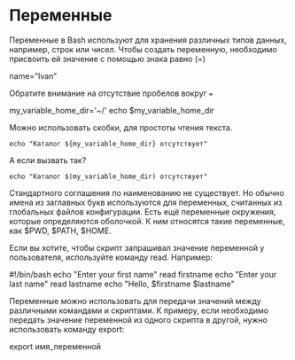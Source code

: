 # Переменные

Переменные в Bash используют для хранения различных типов данных, например, строк или чисел. Чтобы создать переменную, необходимо присвоить ей значение с помощью знака равно (=)

name=”Ivan”

Обратите внимание на отсутствие пробелов вокруг `=`

my_variable_home_dir='~/' 
echo $my_variable_home_dir


Можно использовать скобки, для простоты чтения текста.

`echo "Каталог ${my_variable_home_dir} отсутствует"`

А если вызвать так?

`echo "Каталог $(my_variable_home_dir) отсутствует"`


Стандартного соглашения по наименованию не существует. Но обычно имена из заглавных букв используются для переменных, считанных из глобальных файлов конфигурации.
Есть ещё переменные окружения, которые определяются оболочкой. К ним относятся такие переменные, как $PWD, $PATH, $HOME.

Если вы хотите, чтобы скрипт запрашивал значение переменной у пользователя, используйте команду read. Например:

#!/bin/bash
echo "Enter your first name"
read firstname
echo "Enter your last name"
read lastname
echo "Hello, $firstname $lastname"

Переменные можно использовать для передачи значений между различными командами и скриптами. 
К примеру, если необходимо передать значение переменной из одного скрипта в другой, нужно использовать команду export:

export имя_переменной